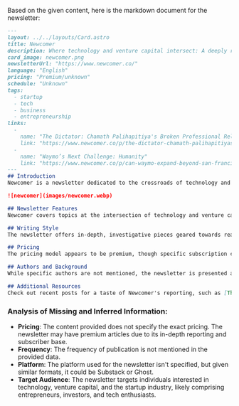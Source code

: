 Based on the given content, here is the markdown document for the newsletter:

```markdown
---
layout: ../../layouts/Card.astro
title: Newcomer
description: Where technology and venture capital intersect: A deeply reported newsletter on the inner workings of the startup industry.
card_image: newcomer.png
newsletterUrl: "https://www.newcomer.co/"
language: "English"
pricing: "Premium/unknown"
schedule: "Unknown"
tags:
  - startup
  - tech
  - business
  - entrepreneurship
links:
  -
    name: "The Dictator: Chamath Palihapitiya's Broken Professional Relationships"
    link: "https://www.newcomer.co/p/the-dictator-chamath-palihapitiyas"
  -
    name: "Waymo’s Next Challenge: Humanity"
    link: "https://www.newcomer.co/p/can-waymo-expand-beyond-san-francisco"
---
## Introduction
Newcomer is a newsletter dedicated to the crossroads of technology and venture capital. With deeply reported articles, it offers insightful commentary on the startup industry's internal dynamics and evolving landscape.

![newcomer](images/newcomer.webp)

## Newsletter Features
Newcomer covers topics at the intersection of technology and venture capital, delivering detailed reports on startup culture and industry changes. It includes popular articles such as **"'The Dictator': Chamath Palihapitiya's Broken Professional Relationships"** and **"Waymo’s Next Challenge: Humanity."** 

## Writing Style
The newsletter offers in-depth, investigative pieces geared towards readers interested in the latest developments within the startup and venture capital world.

## Pricing
The pricing model appears to be premium, though specific subscription cost details are not provided.

## Authors and Background
While specific authors are not mentioned, the newsletter is presented as a deeply reported source, indicating a focus on well-researched and analytical content.

## Additional Resources
Check out recent posts for a taste of Newcomer's reporting, such as [The Dictator: Chamath Palihapitiya's Broken Professional Relationships](https://www.newcomer.co/p/the-dictator-chamath-palihapitiyas) and [Waymo’s Next Challenge: Humanity](https://www.newcomer.co/p/can-waymo-expand-beyond-san-francisco).
```

### Analysis of Missing and Inferred Information:

- **Pricing**: The content provided does not specify the exact pricing. The newsletter may have premium articles due to its in-depth reporting and subscriber base.
- **Frequency**: The frequency of publication is not mentioned in the provided data.
- **Platform**: The platform used for the newsletter isn't specified, but given similar formats, it could be Substack or Ghost.
- **Target Audience**: The newsletter targets individuals interested in technology, venture capital, and the startup industry, likely comprising entrepreneurs, investors, and tech enthusiasts.